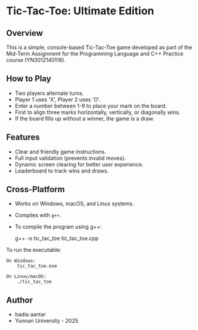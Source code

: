 # Tic-Tac-Toe: Ultimate Edition

## Overview
This is a simple, console-based Tic-Tac-Toe game developed as part of the Mid-Term Assignment for the Programming Language and C++ Practice course (YN3012140116).

## How to Play
- Two players alternate turns.
- Player 1 uses 'X', Player 2 uses 'O'.
- Enter a number between 1-9 to place your mark on the board.
- First to align three marks horizontally, vertically, or diagonally wins.
- If the board fills up without a winner, the game is a draw.

## Features
- Clear and friendly game instructions.
- Full input validation (prevents invalid moves).
- Dynamic screen clearing for better user experience.
- Leaderboard to track wins and draws.

## Cross-Platform
- Works on Windows, macOS, and Linux systems.
- Compiles with `g++`.
- To compile the program using g++:

    g++ -o tic_tac_toe tic_tac_toe.cpp

To run the executable:

    On Windows:
        tic_tac_toe.exe

    On Linux/macOS:
        ./tic_tac_toe

## Author
- badia aantar
- Yunnan University - 2025